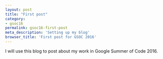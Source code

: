 ```yaml
---
layout: post
title: "First post"
category:
- gsoc16
permalink: gsoc16-first-post
meta_description: 'Setting up my blog'
browser_title: 'First post for GSOC 2016'
---
```


I will use this blog to post about my work in Google Summer of Code 2016.
